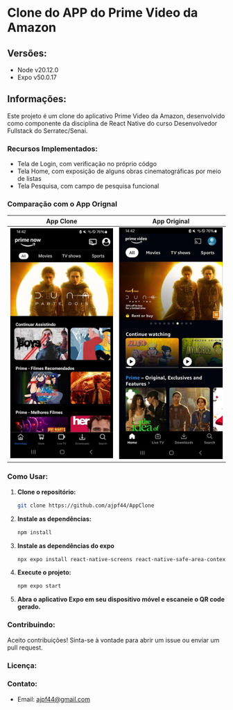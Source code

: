 # Clone do APP do Prime Video da Amazon

## Versões:

-   Node v20.12.0
-   Expo v50.0.17

## Informações:

Este projeto é um clone do aplicativo Prime Video da Amazon, desenvolvido como componente da disciplina de React Native do curso Desenvolvedor Fullstack do Serratec/Senai.

### Recursos Implementados:

-   Tela de Login, com verificação no próprio códgo
-   Tela Home, com exposição de alguns obras cinematográficas por meio de listas
-   Tela Pesquisa, com campo de pesquisa funcional

### Comparação com o App Orignal

|                 App Clone                  |                   App Original                   |
| :----------------------------------------: | :----------------------------------------------: |
| ![print do App Clone](assets/appClone.jpg) | ![print do App Original](assets/appOriginal.jpg) |

### Como Usar:

1. **Clone o repositório:**
    ```bash
    git clone https://github.com/ajpf44/AppClone
    ```
2. **Instale as dependências:**
    ```bash
    npm install
    ```
3. **Instale as dependências do expo**
    ```bash
    npx expo install react-native-screens react-native-safe-area-context
    ```
4. **Execute o projeto:**
    ```bash
    npm expo start
    ```
5. **Abra o aplicativo Expo em seu dispositivo móvel e escaneie o QR code gerado.**

### Contribuindo:

Aceito contribuições! Sinta-se à vontade para abrir um issue ou enviar um pull request.

### Licença:

### Contato:

-   Email: ajpf44@gmail.com
